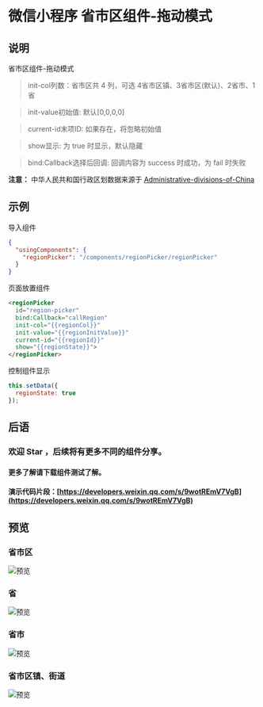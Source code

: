 # 微信小程序 省市区组件-拖动模式

## 说明

省市区组件-拖动模式

> init-col列数：省市区共 4 列，可选 4省市区镇、3省市区(默认)、2省市、1省

> init-value初始值: 默认[0,0,0,0]

> current-id末项ID: 如果存在，将忽略初始值

> show显示: 为 true 时显示，默认隐藏

> bind:Callback选择后回调: 回调内容为 success 时成功，为 fail 时失败

**注意：**
中华人民共和国行政区划数据来源于 [Administrative-divisions-of-China](https://github.com/modood/Administrative-divisions-of-China)

## 示例

导入组件
```json
{
  "usingComponents": {
    "regionPicker": "/components/regionPicker/regionPicker"
  }
}
```
页面放置组件
```html
<regionPicker
  id="region-picker"
  bind:Callback="callRegion"
  init-col="{{regionCol}}"
  init-value="{{regionInitValue}}"
  current-id="{{regionId}}"
  show="{{regionState}}">
</regionPicker>
```
控制组件显示
```js
this.setData({
  regionState: true
});
```

## 后语

### 欢迎 Star ，后续将有更多不同的组件分享。
#### 更多了解请下载组件测试了解。
#### 演示代码片段：[https://developers.weixin.qq.com/s/9wotREmV7VgB](https://developers.weixin.qq.com/s/9wotREmV7VgB)

## 预览
### 省市区
![预览](preview.png)

### 省
![预览](preview1.png)

### 省市
![预览](preview2.png)

### 省市区镇、街道
![预览](preview4.png)

